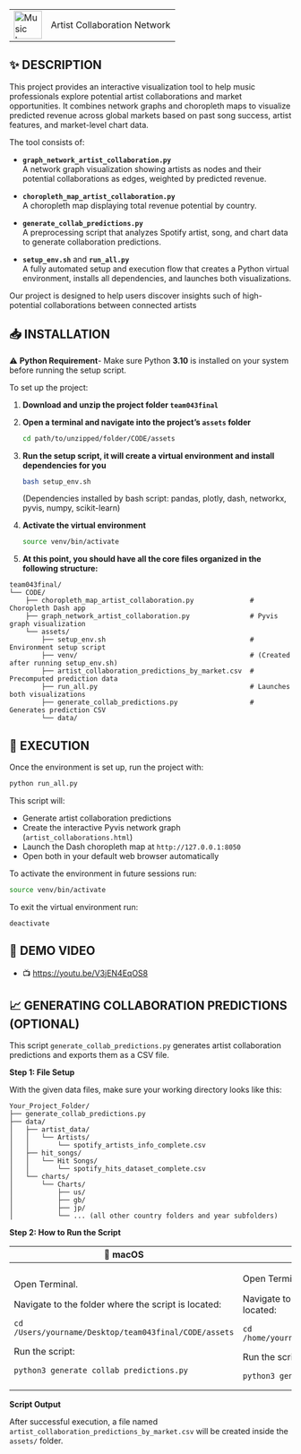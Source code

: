 <table>
  <tr>
    <td><img src="https://github.gatech.edu/thackler3/dva-project/blob/master/CODE/assets/music_icon.png" alt="Music Icon" width="50"></td>
    <td>Artist Collaboration Network</td>
  </tr>
</table>




✨ DESCRIPTION
-----------
This project provides an interactive visualization tool to help music professionals explore potential artist collaborations and market opportunities. It combines network graphs and choropleth maps to visualize predicted revenue across global markets based on past song success, artist features, and market-level chart data.

The tool consists of:
- **`graph_network_artist_collaboration.py`**  
  A network graph visualization showing artists as nodes and their potential collaborations as edges, weighted by predicted revenue.

- **`choropleth_map_artist_collaboration.py`**  
  A choropleth map displaying total revenue potential by country.

- **`generate_collab_predictions.py`**  
  A preprocessing script that analyzes Spotify artist, song, and chart data to generate collaboration predictions.

- **`setup_env.sh`** and **`run_all.py`**  
  A fully automated setup and execution flow that creates a Python virtual environment, installs all dependencies, and launches both visualizations.

Our project is designed to help users discover insights such of high-potential collaborations between connected artists


📥 INSTALLATION
------------
⚠️ **Python Requirement**- Make sure Python **3.10** is installed on your system before running the setup script.  

To set up the project:

1. **Download and unzip the project folder `team043final`**

2. **Open a terminal and navigate into the project’s `assets` folder**
   ```bash
   cd path/to/unzipped/folder/CODE/assets
   ```

3. **Run the setup script, it will create a virtual environment and install dependencies for you**

   ```bash
   bash setup_env.sh
   ```
   (Dependencies installed by bash script: pandas, plotly, dash, networkx, pyvis, numpy, scikit-learn)

5. **Activate the virtual environment**
   ```bash
   source venv/bin/activate
   ```

6. **At this point, you should have all the core files organized in the following structure:**
```
team043final/
└── CODE/
    ├── choropleth_map_artist_collaboration.py              # Choropleth Dash app
    ├── graph_network_artist_collaboration.py               # Pyvis graph visualization
    └── assets/
        ├── setup_env.sh                                    # Environment setup script
        ├── venv/                                           # (Created after running setup_env.sh)
        ├── artist_collaboration_predictions_by_market.csv  # Precomputed prediction data
        ├── run_all.py                                      # Launches both visualizations
        ├── generate_collab_predictions.py                  # Generates prediction CSV
        └── data/
```

🚀 EXECUTION
---------
Once the environment is set up, run the project with:

```bash
python run_all.py
```

This script will:
- Generate artist collaboration predictions
- Create the interactive Pyvis network graph (`artist_collaborations.html`)
- Launch the Dash choropleth map at `http://127.0.0.1:8050`
- Open both in your default web browser automatically

To activate the environment in future sessions run:
```bash
source venv/bin/activate
```
To exit the virtual environment run:
```
deactivate
```

🎥 DEMO VIDEO
---------------------
- 📺 https://youtu.be/V3jEN4EqOS8


📈 GENERATING COLLABORATION PREDICTIONS (OPTIONAL)
---------------------
This script `generate_collab_predictions.py` generates artist collaboration predictions and exports them as a CSV file.

**Step 1: File Setup**

With the given data files, make sure your working directory looks like this:

```
Your_Project_Folder/
├── generate_collab_predictions.py
├── data/
│   ├── artist_data/
│   │   └── Artists/
│   │       └── spotify_artists_info_complete.csv
│   ├── hit_songs/
│   │   └── Hit Songs/
│   │       └── spotify_hits_dataset_complete.csv
│   └── charts/
│       └── Charts/
│           ├── us/
│           ├── gb/
│           ├── jp/
│           └── ... (all other country folders and year subfolders)
```
**Step 2: How to Run the Script**

<table>
  <thead>
    <tr>
      <th>🍎 macOS</th>
      <th>🐧 Linux</th>
    </tr>
  </thead>
  <tr>
    <td>
      <p>Open Terminal.</p>
      <p>Navigate to the folder where the script is located:</p>
      <pre><code>cd /Users/yourname/Desktop/team043final/CODE/assets</code></pre>
      <p>Run the script:</p>
      <pre><code>python3 generate_collab_predictions.py</code></pre>
    </td>
    <td>
      <p>Open Terminal.</p>
      <p>Navigate to the folder where the script is located:</p>
      <pre><code>cd /home/yourname/team043final/CODE/assets</code></pre>
      <p>Run the script:</p>
      <pre><code>python3 generate_collab_predictions.py</code></pre>
    </td>
  </tr>
</table>

**Script Output**

<p>After successful execution, a file named <code>artist_collaboration_predictions_by_market.csv</code> will be created inside the <code>assets/</code> folder.</p>

